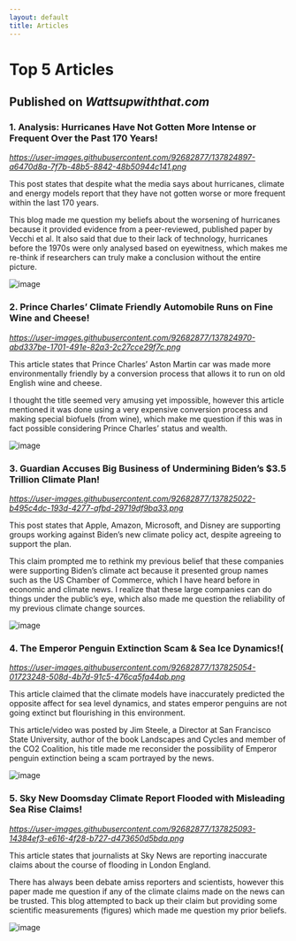 ```yaml
---
layout: default
title: Articles
---
```

# Top 5 Articles 
## Published on _Wattsupwiththat.com_ 
### 1. Analysis: Hurricanes Have Not Gotten More Intense or Frequent Over the Past 170 Years!
_https://user-images.githubusercontent.com/92682877/137824897-a6470d8a-7f7b-48b5-8842-48b50944c141.png_

This post states that despite what the media says about hurricanes, climate and energy models report that they have not gotten worse or more frequent within the last 170 years. 

This blog made me question my beliefs about the worsening of hurricanes because it provided evidence from a peer-reviewed, published paper by Vecchi et al. It also said that due to their lack of technology, hurricanes before the 1970s were only analysed based on eyewitness, which makes me re-think if researchers can truly make a conclusion without the entire picture. 

![image](https://user-images.githubusercontent.com/92682877/137825380-672e260e-ea90-4fbd-9f06-d444a3787b19.png)


### 2.	Prince Charles’ Climate Friendly Automobile Runs on Fine Wine and Cheese!
_https://user-images.githubusercontent.com/92682877/137824970-abd337be-1701-491e-82a3-2c27cce29f7c.png_ 

This article states that Prince Charles’ Aston Martin car was made more environmentally friendly by a conversion process that allows it to run on old English wine and cheese.

I thought the title seemed very amusing yet impossible, however this article mentioned it was done using a very expensive conversion process and making special biofuels (from wine), which make me question if this was in fact possible considering Prince Charles’ status and wealth.  

![image](https://user-images.githubusercontent.com/92682877/137825442-6229ca1b-badd-4737-9f9b-6f80fbe2fe3f.png)


### 3. Guardian Accuses Big Business of Undermining Biden’s $3.5 Trillion Climate Plan!
_https://user-images.githubusercontent.com/92682877/137825022-b495c4dc-193d-4277-afbd-29719df9ba33.png_

This post states that Apple, Amazon, Microsoft, and Disney are supporting groups working against Biden’s new climate policy act, despite agreeing to support the plan.

This claim prompted me to rethink my previous belief that these companies were supporting Biden’s climate act because it presented group names such as the US Chamber of Commerce, which I have heard before in economic and climate news. I realize that these large companies can do things under the public’s eye, which also made me question the reliability of my previous climate change sources.  

![image](https://user-images.githubusercontent.com/92682877/137825487-5cf99123-4d81-4680-9d6a-f87f8f0c39b1.png)


### 4.	The Emperor Penguin Extinction Scam & Sea Ice Dynamics!(
_https://user-images.githubusercontent.com/92682877/137825054-01723248-508d-4b7d-91c5-476ca5fa44ab.png_

This article claimed that the climate models have inaccurately predicted the opposite affect for sea level dynamics, and states emperor penguins are not going extinct but flourishing in this environment. 

This article/video was posted by Jim Steele, a Director at San Francisco State University, author of the book Landscapes and Cycles and member of the CO2 Coalition, his title made me reconsider the possibility of Emperor penguin extinction being a scam portrayed by the news. 

![image](https://user-images.githubusercontent.com/92682877/137825576-f8db31fc-ca56-4d6b-996e-5a10a61fe09d.png)


### 5.	Sky New Doomsday Climate Report Flooded with Misleading Sea Rise Claims!
_https://user-images.githubusercontent.com/92682877/137825093-14384ef3-e616-4f28-b727-d473650d5bda.png_

This article states that journalists at Sky News are reporting inaccurate claims about the course of flooding in London England. 

There has always been debate amiss reporters and scientists, however this paper made me question if any of the climate claims made on the news can be trusted. This blog attempted to back up their claim but providing some scientific measurements (figures) which made me question my prior beliefs.

![image](https://user-images.githubusercontent.com/92682877/137825638-82537bca-fdfc-4e9a-bda4-1e6333e9b4bb.png)

